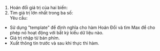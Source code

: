 1. Hoán đổi giá trị của hai biến: <br>
2. Tìm giá trị lớn nhất trong ba số:<br>
Yêu cầu: <br>
- Sử dụng "template" để định nghĩa cho hàm Hoán Đổi và tìm Max để cho phép nó hoạt động với bất kỳ kiểu dữ liệu nào.<br>
- Giá trị nhập từ bán phím.<br>
- Xuất thông tin trước và sau khi thực thi hàm.<br>